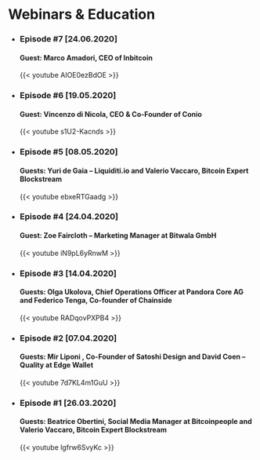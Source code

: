 # Webinars & Education
- ### Episode #7 [24.06.2020]
  #### Guest: Marco Amadori, CEO of Inbitcoin
  {{< youtube AIOE0ezBdOE >}}

- ### Episode #6 [19.05.2020]
  #### Guest: Vincenzo di Nicola, CEO & Co-Founder of Conio
  {{< youtube s1U2-Kacnds >}}

- ### Episode #5 [08.05.2020]
  #### Guests: Yuri de Gaia – Liquiditi.io and Valerio Vaccaro, Bitcoin Expert  Blockstream
  {{< youtube ebxeRTGaadg >}}

- ### Episode #4 [24.04.2020]
  #### Guest: Zoe Faircloth – Marketing Manager at Bitwala GmbH
  {{< youtube iN9pL6yRnwM >}}

- ### Episode #3 [14.04.2020]
  #### Guests: Olga Ukolova, Chief Operations Officer at Pandora Core AG and Federico Tenga, Co-founder of Chainside
  {{< youtube RADqovPXPB4 >}}

- ### Episode #2 [07.04.2020]
  #### Guests: Mir Liponi , Co-Founder of Satoshi Design and David Coen – Quality at Edge Wallet
  {{< youtube 7d7KL4m1GuU >}}

- ### Episode #1 [26.03.2020]
  #### Guests: Beatrice Obertini, Social Media Manager at Bitcoinpeople and Valerio Vaccaro, Bitcoin Expert  Blockstream
  {{< youtube lgfrw6SvyKc >}}


